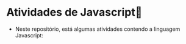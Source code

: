# Atividades de Javascript:link:

- Neste repositório, está algumas atividades contendo a linguagem Javascript:
